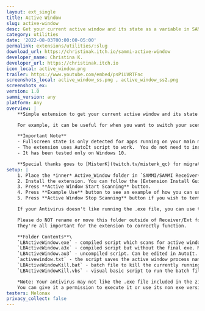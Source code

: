 ```yaml
---
layout: ext_single
title: Active Window
slug: active-window
desc: Get your current active window and its state as a variable in SAMMI. 
category: utilities
date: '2022-08-03T00:00:00-05:00'
permalink: extensions/utilities/:slug
download_url: https://christinak.itch.io/sammi-active-window
developer_name: Christina K.
developer_url: https://christinak.itch.io
icon_local: active_window.png
trailer: https://www.youtube.com/embed/psPiUVRTFnc
screenshots_local: active_window_ss.png , active_window_ss2.png
screenshots_ex: 
version: 1.0
sammi_version: any
platform: Any
overview: |
    **Simple extension to get your current active window and its state (full screen vs. windowed) as a variable in SAMMI.**

    For example, it can be useful for when you want to switch your scenes depending on what game you're playing and whether it's in full screen mode or not. 

    **Important Note**
    - Fullscreen state is only detected for apps running on your main monitor/desktop.  
    - The extension uses AutoIt script to work.  You do not need to install any dependencies as it is already all compiled. 
    - It has been tested only on Windows 10.

    **Special thanks goes to [MisterK](twitch.tv/misterk_qc) for migrating the extension to SAMMI.** 
setup: |
    1. Place the *inner* Active_Window folder in `SAMMI/SAMMI Receiver(PC)/Ext` folder.
    2. Install the extension. You can follow the [Extension Install Guide](/install).
    3. Press **Active Window Start Scanning** button. 
    4. Press **Example Use** button to see an example of how you can use this exension. Your active window and its state will be displayed as a yellow notification alert in your Receiver.
    5. Press **Active Window Stop Scanning** button if you wish to terminate the script and stop scanning for active window. 

    If your Antivirus doesn't like running the .exe file, you can use the .a3x file instead. Instructions can be found in the **blue button in your premade deck**. 

    Please do NOT rename or move this folder outside of Receiver/Ext folder and do NOT rename of move any of the files within this folder. 
    They're all important for the extension to correctly function. 

    **Folder Contents**\
    `LBActiveWindow.exe` - compiled script which scans for active window process name and size\
    `LBActiveWindow.a3x` - compiled script but without the final exe. Must be run with AutoIt installed. Might work better than the .exe version if your antivirus is too aggressive.\\
    `LBActiveWindow.au3` - uncompiled script. Can be edited in AutoIt. \
    `activewindow.txt` - the script saves the active window process name and size into this txt file\
    `LBActiveWindowKill.bat` - batch file to kill the currently running script \
    `LBActiveWindowKill.vbs` - visual basic script to run the batch file silently

    *Note: Your antivirus may not like the .exe file included in the zip, which is a compiled AutoIt script to detect your active window.  
    You can give it a permission to execute it or use its non exe version, just follow the instructions in the blue button in your premade deck!*
testers: Melonax
privacy_collect: false
---
```



